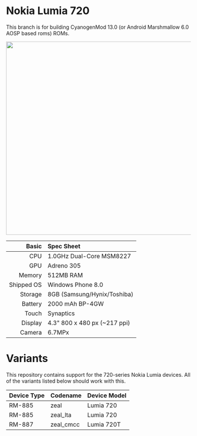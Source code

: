 Nokia Lumia 720
=============
This branch is for building CyanogenMod 13.0 (or Android Marshmallow 6.0 AOSP based roms) ROMs.

<img src="http://cdn2.gsmarena.com/vv/pics/nokia/nokia-lumia-720-2.jpg" width="600" height="527" />

Basic   | Spec Sheet
-------:|:-------------------------
CPU     | 1.0GHz Dual-Core MSM8227
GPU     | Adreno 305
Memory  | 512MB RAM
Shipped OS | Windows Phone 8.0
Storage | 8GB (Samsung/Hynix/Toshiba)
Battery | 2000  mAh BP-4GW
Touch   | Synaptics
Display | 4.3" 800 x 480 px (~217 ppi)
Camera  | 6.7MPx 

Variants
=============
This repository contains support for the 720-series Nokia Lumia devices. All of the variants listed below should work with this.

Device Type  | Codename  | Device Model
:------------|:----------|:-------------
RM-885       | zeal      | Lumia 720
RM-885       | zeal_lta  | Lumia 720
RM-887       | zeal_cmcc  | Lumia 720T


